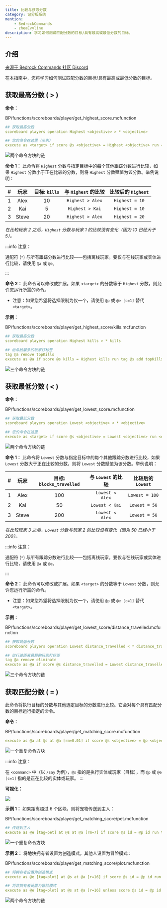 ```yaml
---
title: 比较与获取分数
category: 记分板系统
mention:
    - BedrockCommands
    - zheaEvyline
description: 学习如何测试匹配分数的目标/具有最高或最低分数的目标。
---
```


## 介绍

[来源于 Bedrock Commands 社区 Discord](https://discord.gg/SYstTYx5G5)

在本指南中，您将学习如何测试匹配分数的目标/具有最高或最低分数的目标。

## 获取最高分数 ( > )

**命令：**

<CodeHeader>BP/functions/scoreboards/player/get_highest_score.mcfunction</CodeHeader>

```yaml
## 获取最高分数
scoreboard players operation Highest <objective> > * <objective>

## 您的命令在这里（示例）
execute as <target> if score @s <objective> = Highest <objective> run <command>
```

![两个命令方块的链](/assets/images/commands/commandBlockChain/2.png)

**命令 1：** 此命令将 `Highest` 分数与指定目标中的每个其他跟踪分数进行比较，如果 `Highest` 分数小于正在比较的分数，则将 `Highest` 分数赋值为该分数。举例说明：

|  #  | 玩家 | 目标: `kills` | 与 `Highest` 的比较 | 比较后的 `Highest` |
| :-: | :----: | :----------------: | :-----------------------: | :------------------------: |
|  1  |  Alex  |         10         |     `Highest > Alex`      |       `Highest = 10`       |
|  2  |  Kai   |         5          |      `Highest > Kai`      |       `Highest = 10`       |
|  3  | Steve  |         20         |     `Highest > Alex`      |       `Highest = 20`       |

_在比较玩家 2 之后，`Highest` 分数与玩家 1 的比较没有变化（因为 10 已经大于 5）。_

:::info 注意：

通配符 (`*`) 与所有跟踪分数进行比较——包括离线玩家。要仅与在线玩家或实体进行比较，请使用 `@a` 或 `@e`。

:::

**命令 2：** 此命令可以修改或扩展。如果 `<target>` 的分数等于 `Highest` 分数，则允许您运行所需的命令。

-   注意：如果您希望将选择限制为仅一个，请使用 `@p` 或 `@e [c=1]` 替代 `<target>`。

**示例：**

<CodeHeader>BP/functions/scoreboards/player/get_highest_score/kills.mcfunction</CodeHeader>

```yaml
## 获取最高分数
scoreboard players operation Highest kills > * kills

## 给杀敌最多的玩家打标签
tag @a remove topKills
execute as @a if score @s kills = Highest kills run tag @s add topKills
```

![三个命令方块的链](/assets/images/commands/commandBlockChain/3.png)

## 获取最低分数 ( < )

**命令：**

<CodeHeader>BP/functions/scoreboards/player/get_lowest_score.mcfunction</CodeHeader>

```yaml
## 获取最低分数
scoreboard players operation Lowest <objective> < * <objective>

## 您的命令在这里
execute as <target> if score @s <objective> = Lowest <objective> run <command>
```

![两个命令方块的链](/assets/images/commands/commandBlockChain/2.png)

**命令 1：** 此命令将 `Lowest` 分数与指定目标中的每个其他跟踪分数进行比较，如果 `Lowest` 分数大于正在比较的分数，则将 `Lowest` 分数赋值为该分数。举例说明：

|  #  | 玩家 | 目标: `blocks_travelled` | 与 `Lowest` 的比较 | 比较后的 `Lowest` |
| :-: | :----: | :---------------------------: | :----------------------: | :-----------------------: |
|  1  |  Alex  |              100              |     `Lowest < Alex`      |      `Lowest = 100`       |
|  2  |  Kai   |              50               |      `Lowest < Kai`      |       `Lowest = 50`       |
|  3  | Steve  |              200              |     `Lowest < Alex`      |       `Lowest = 50`       |

_在比较玩家 3 之后，`Lowest` 分数与玩家 2 的比较没有变化（因为 50 已经小于 200）。_

:::info 注意：

通配符 (`*`) 与所有跟踪分数进行比较——包括离线玩家。要仅与在线玩家或实体进行比较，请使用 `@a` 或 `@e`。

:::

**命令 2：** 此命令可以修改或扩展。如果 `<target>` 的分数等于 `Lowest` 分数，则允许您运行所需的命令。

-   注意：如果您希望将选择限制为仅一个，请使用 `@p` 或 `@e [c=1]` 替代 `<target>`。

**示例：**

<CodeHeader>
    BP/functions/scoreboards/player/get_lowest_score/distance_travelled.mcfunction
</CodeHeader>

```yaml
## 获取最低分数
scoreboard players operation Lowest distance_travelled < * distance_travelled

## 给行驶距离最短的玩家打标签
tag @a remove eliminate
execute as @a if score @s distance_travelled = Lowest distance_travelled run tag @s add eliminate
```

![三个命令方块的链](/assets/images/commands/commandBlockChain/3.png)

## 获取匹配分数 ( = )

此命令将执行目标的分数与其他选定目标的分数进行比较。它会对每个具有匹配分数的目标运行指定的命令。

**命令：**

<CodeHeader>BP/functions/scoreboards/player/get_matching_score.mcfunction</CodeHeader>

```yaml
execute as @a at @s at @a [rm=0.01] if score @s <objective> = @p <objective> run say @s 和 @p 的分数匹配！
```

![一个重复命令方块](/assets/images/commands/commandBlockChain/1.png)

:::info 注意：

在 `<command>` 中（以 `/say` 为例），`@s` 指的是执行实体或玩家（目标），而 `@p` 或 `@e [c=1]` 指的是正在比较的实体或玩家。
:::

**可视化：**

![](/assets/images/commands/comparing-scores/GetMatchingScores.gif)

**示例 1：** 如果距离超过 6 个区块，则将宠物传送到主人：

<CodeHeader>BP/functions/scoreboards/player/get_matching_score/pet.mcfunction</CodeHeader>

```yaml
## 传送到主人
execute as @e [tag=pet] at @s at @a [rm=7] if score @s id = @p id run tp @s @p
```

![一个重复命令方块](/assets/images/commands/commandBlockChain/1.png)

**示例 2：** 将地块拥有者设置为创造模式，其他人设置为冒险模式：

<CodeHeader>BP/functions/scoreboards/player/get_matching_score/plot.mcfunction</CodeHeader>

```yaml
## 将拥有者设置为创造模式
execute as @e [tag=plot] at @s at @a [r=16] if score @s id = @p id run gamemode c @p [m=!c]

## 将非拥有者设置为冒险模式
execute as @e [tag=plot] at @s at @a [r=16] unless score @s id = @p id run gamemode a @p [m=!a]
```

![两个命令方块的链](/assets/images/commands/commandBlockChain/2.png)
